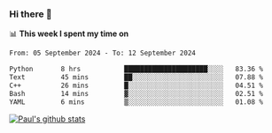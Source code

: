 ### Hi there 👋

📊 **This week I spent my time on**
<!--START_SECTION:waka-->

```txt
From: 05 September 2024 - To: 12 September 2024

Python       8 hrs           █████████████████████░░░░   83.36 %
Text         45 mins         ██░░░░░░░░░░░░░░░░░░░░░░░   07.88 %
C++          26 mins         █░░░░░░░░░░░░░░░░░░░░░░░░   04.51 %
Bash         14 mins         ▓░░░░░░░░░░░░░░░░░░░░░░░░   02.51 %
YAML         6 mins          ▒░░░░░░░░░░░░░░░░░░░░░░░░   01.08 %
```

<!--END_SECTION:waka-->


[![Paul's github stats](https://github-readme-stats.vercel.app/api?username=mickeyouyou&theme=dracula&show_icons=true)](https://github.com/anuraghazra/github-readme-stats)
